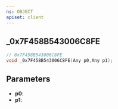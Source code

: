 ```yaml
---
ns: OBJECT
apiset: client
---
```

## _0x7F458B543006C8FE

```c
// 0x7F458B543006C8FE
void _0x7F458B543006C8FE(Any p0,Any p1);
```


## Parameters
* **p0**:
* **p1**:
